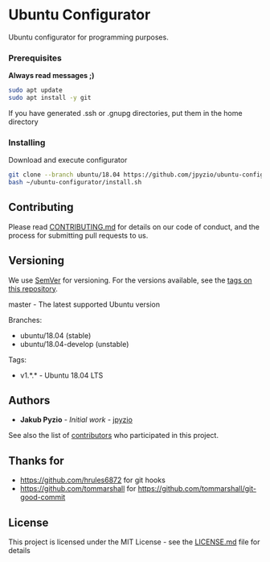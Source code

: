 # Ubuntu Configurator
Ubuntu configurator for programming purposes.

### Prerequisites
**Always read messages ;)**
```bash
sudo apt update
sudo apt install -y git
```

If you have generated .ssh or .gnupg directories, put them in the home directory

### Installing
Download and execute configurator
```bash
git clone --branch ubuntu/18.04 https://github.com/jpyzio/ubuntu-configurator.git ~/ubuntu-configurator
bash ~/ubuntu-configurator/install.sh
```

## Contributing
Please read [CONTRIBUTING.md](https://github.com/jpyzio/ubuntu-configurator/blob/master/CONTRIBUTING.md) for details on our code of conduct, and the process for submitting pull requests to us.

## Versioning
We use [SemVer](http://semver.org/) for versioning. For the versions available, see the [tags on this repository](https://github.com/jpyzio/ubuntu-configurator/tags). 

master - The latest supported Ubuntu version

Branches:
 - ubuntu/18.04 (stable)
 - ubuntu/18.04-develop (unstable)

Tags:
 - v1.\*.\* - Ubuntu 18.04 LTS

## Authors
* **Jakub Pyzio** - *Initial work* - [jpyzio](https://github.com/jpyzio)

See also the list of [contributors](https://github.com/jpyzio/ubuntu-configurator/contributors) who participated in this project.

## Thanks for
* https://github.com/hrules6872 for git hooks
* https://github.com/tommarshall for https://github.com/tommarshall/git-good-commit

## License
This project is licensed under the MIT License - see the [LICENSE.md](https://github.com/jpyzio/ubuntu-configurator/blob/master/LICENSE.md) file for details

